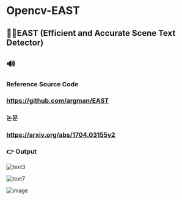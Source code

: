 # Opencv-EAST

## 🙋‍♂️EAST (Efficient and Accurate Scene Text Detector)

## 🔊

### Reference Source Code 
### https://github.com/argman/EAST
 
### 논문
### https://arxiv.org/abs/1704.03155v2

### 👉 Output

![text3](https://user-images.githubusercontent.com/90014998/168714031-361c2f17-6ace-40a8-bea5-7e7e50398452.jpg)

![text7](https://user-images.githubusercontent.com/90014998/168714081-c3d54cdf-2ec1-4ee0-aff5-78dbfb1f9f55.jpg)

![image](https://user-images.githubusercontent.com/90014998/168714111-d432dcf9-6275-472f-a8fe-253b61609981.png)
